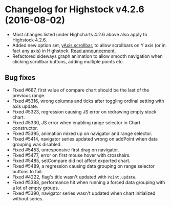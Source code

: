 # Changelog for Highstock v4.2.6 (2016-08-02)
        
- Most changes listed under Highcharts 4.2.6 above also apply to Highstock 4.2.6.
- Added new option set, [yAxis.scrollbar](http://api.highcharts.com/highstock#yAxis.scrollbar), to allow scrollbars on Y axis (or in fact any axis) in Highstock. [Read announcement](/component/content/article/2-news/224-scrollbars-for-any-axis).
- Refactored sideways graph animation to allow smooth navigation when clicking scrollbar buttons, adding multiple points etc.

## Bug fixes
- Fixed #687, first value of compare chart should be the last of the previous range.
- Fixed #5316, wrong columns and ticks after toggling ordinal setting with axis update.
- Fixed #5323, regression causing JS error on redrawing empty stock chart.
- Fixed #5330, JS error when enabling range selector in Chart constructor.
- Fixed #5395, animation mixed up on navigator and range selector.
- Fixed #5414, navigator series updated wrong on addPoint when data grouping was disabled.
- Fixed #5453, unresponsive first drag on navigator.
- Fixed #5477, error on first mouse hover with crosshairs.
- Fixed #5485, setCompare did not affect exported chart.
- Fixed #5489, a regression causing data grouping on range selector buttons to fail.
- Fixed #4222, flag's title wasn't updated with `Point.update`.
- Fixed #5388, performance hit when running a forced data grouping with a lot of empty groups.
- Fixed #5390, navigator series wasn't updated when chart initialized without series.